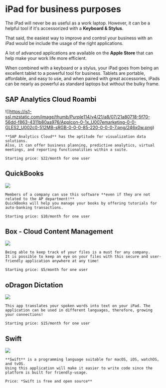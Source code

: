 
# iPad for business purposes

The iPad will never be as useful as a work laptop. However, it can be a helpful tool if it's accessorized with a **Keyboard & Stylus**.

That said, the easiest way to improve and control your business with an iPad would be  include the usage of the right applications. 

A lot of advanced applications are available on the **Apple Store** that can help make your work life more efficient. 

When combined with a keyboard or a stylus, your iPad goes from being an excellent tablet to a powerful tool for business. Tablets are portable, affordable, and easy to use, and when paired with great accessories, iPads can be nearly as powerful as standard laptops but without the bulky frame.


## SAP Analytics Cloud Roambi

![]https://is1-ssl.mzstatic.com/image/thumb/Purple114/v4/21/a8/07/21a80718-5f70-56dd-f863-4311b80aa976/AppIcon-0-1x_U007emarketing-0-0-GLES2_U002c0-512MB-sRGB-0-0-0-85-220-0-0-0-7.png/246x0w.png)

```
**SAP Analytics Cloud** has the aptitude for visualization data solutions.
Also, it can offer business planning, predictive analytics, virtual meetings, and reporting functionalities within a suite.

Starting price: $22/month for one user

```

## QuickBooks

![](https://upload.wikimedia.org/wikipedia/commons/thumb/c/ce/Intuit_QuickBooks_logo.png/440px-Intuit_QuickBooks_logo.png)

```
Members of a company can use this software **even if they are not related to the AP department!**
QuickBooks will help you manage your books by offering tutorials for auto-banking transactions.

Starting price: $10/month for one user

```

## Box - Cloud Content Management

![](https://upload.wikimedia.org/wikipedia/commons/thumb/5/57/Box%2C_Inc._logo.svg/langfr-560px-Box%2C_Inc._logo.svg.png)
```
Being able to keep track of your files is a must for any company. 
It is possible to keep an eye on your files with this secure and user-friendly application anywhere at any time! 

Starting price: $5/month for one user

```

## oDragon Dictation

![](https://upload.wikimedia.org/wikipedia/commons/c/c6/Dragon_Naturally_Speaking_Logo.png)


```Whether it's for communicating with overseas customers or * to write down* your ideas, **oDragon Dictation** is a life and time saver. 
This app translates your spoken words into text on your iPad. The application can be used in different languages, therefore, growing your connections! 

Starting price: $15/month for one user
```

## Swift

![](https://upload.wikimedia.org/wikipedia/commons/thumb/2/20/Swift_logo_with_text.svg/262px-Swift_logo_with_text.svg.png)

```
**Swift** is a programming language suitable for macOS, iOS, watchOS, and tvOS.
Using this application will make it easier to write code since the platform is built for friendly-usage.   

Price: *Swift is free and open source**
```

